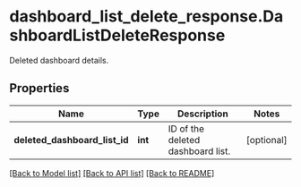 # dashboard_list_delete_response.DashboardListDeleteResponse

Deleted dashboard details.
## Properties
Name | Type | Description | Notes
------------ | ------------- | ------------- | -------------
**deleted_dashboard_list_id** | **int** | ID of the deleted dashboard list. | [optional] 

[[Back to Model list]](README.md#documentation-for-models) [[Back to API list]](README.md#documentation-for-api-endpoints) [[Back to README]](README.md)


